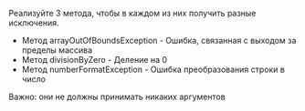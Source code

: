 Реализуйте 3 метода, чтобы в каждом из них получить разные исключения.

- Метод arrayOutOfBoundsException - Ошибка, связанная с выходом за пределы массива
- Метод divisionByZero - Деление на 0
- Метод numberFormatException - Ошибка преобразования строки в число

Важно: они не должны принимать никаких аргументов